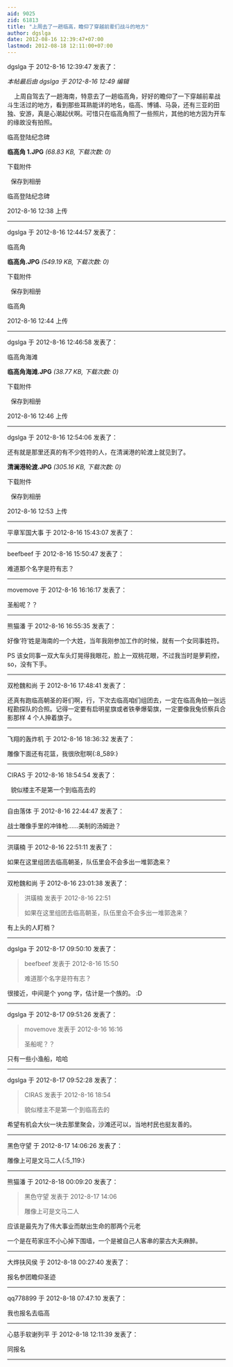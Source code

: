 ```yaml
---
aid: 9025
zid: 61813
title: "上周去了一趟临高，瞻仰了穿越前辈们战斗的地方"
author: dgslga
date: 2012-08-16 12:39:47+07:00
lastmod: 2012-08-18 12:11:00+07:00
---
```


dgslga 于 2012-8-16 12:39:47 发表了：

_本帖最后由 dgslga 于 2012-8-16 12:49 编辑_

&nbsp; &nbsp; 上周自驾去了一趟海南，特意去了一趟临高角，好好的瞻仰了一下穿越前辈战斗生活过的地方，看到那些耳熟能详的地名，临高、博铺、马袅，还有三亚的田独、安游，真是心潮起伏啊。可惜只在临高角照了一些照片，其他的地方因为开车的缘故没有拍照。

临高登陆纪念碑

**临高角 1.JPG** _(68.83 KB, 下载次数: 0)_

下载附件

&nbsp;
保存到相册

临高登陆纪念碑

2012-8-16 12:38 上传

---

dgslga 于 2012-8-16 12:44:57 发表了：

临高角

**临高角.JPG** _(549.19 KB, 下载次数: 0)_

下载附件

&nbsp;
保存到相册

临高角

2012-8-16 12:44 上传

---

dgslga 于 2012-8-16 12:46:58 发表了：

临高角海滩

**临高角海滩.JPG** _(38.77 KB, 下载次数: 0)_

下载附件

&nbsp;
保存到相册

2012-8-16 12:46 上传

---

dgslga 于 2012-8-16 12:54:06 发表了：

还有就是那里还真的有不少姓符的人，在清澜港的轮渡上就见到了。

**清澜港轮渡.JPG** _(305.16 KB, 下载次数: 0)_

下载附件

&nbsp;
保存到相册

2012-8-16 12:53 上传

---

平章军国大事 于 2012-8-16 15:43:07 发表了：

---

beefbeef 于 2012-8-16 15:50:47 发表了：

难道那个名字是符有志？

---

movemove 于 2012-8-16 16:16:17 发表了：

圣船呢？？

---

熊猫潘 于 2012-8-16 16:55:35 发表了：

好像‘符’姓是海南的一个大姓，当年我刚参加工作的时候，就有一个女同事姓符。

PS 该女同事一双大车头灯晃得我眼花，脸上一双桃花眼，不过我当时是萝莉控，so，没有下手。

---

双枪魏和尚 于 2012-8-16 17:48:41 发表了：

还真有跑临高朝圣的哥们啊，行，下次去临高咱们组团去，一定在临高角拍一张远程勘探队的合照。记得一定要有启明星旗或者铁拳爆菊旗，一定要像我兔侦察兵合影那样 4 个人抻着旗子。

---

飞翔的轰炸机 于 2012-8-16 18:36:32 发表了：

雕像下面还有花篮，我很欣慰啊{:8_589:}

---

CIRAS 于 2012-8-16 18:54:54 发表了：

&nbsp;&nbsp;貌似楼主不是第一个到临高去的

---

自由落体 于 2012-8-16 22:44:47 发表了：

战士雕像手里的冲锋枪……美制的汤姆逊？

---

洪璜楠 于 2012-8-16 22:51:11 发表了：

如果在这里组团去临高朝圣，队伍里会不会多出一堆郭逸来？

---

双枪魏和尚 于 2012-8-16 23:01:38 发表了：

> 洪璜楠 发表于 2012-8-16 22:51
>
> 如果在这里组团去临高朝圣，队伍里会不会多出一堆郭逸来？

有上头的人盯梢？

---

dgslga 于 2012-8-17 09:50:10 发表了：

> beefbeef 发表于 2012-8-16 15:50
>
> 难道那个名字是符有志？

很接近，中间是个 yong 字，估计是一个族的。
:D

---

dgslga 于 2012-8-17 09:51:26 发表了：

> movemove 发表于 2012-8-16 16:16
>
> 圣船呢？？

只有一些小渔船，哈哈

---

dgslga 于 2012-8-17 09:52:28 发表了：

> CIRAS 发表于 2012-8-16 18:54
>
> 貌似楼主不是第一个到临高去的

希望有机会大伙一块去那里聚会，沙滩还可以，当地村民也挺友善的。

---

黑色守望 于 2012-8-17 14:06:26 发表了：

雕像上可是文马二人{:5_119:}

---

熊猫潘 于 2012-8-18 00:09:20 发表了：

> 黑色守望 发表于 2012-8-17 14:06
>
> 雕像上可是文马二人

应该是最先为了伟大事业而献出生命的那两个元老

一个是在苟家庄不小心掉下围墙，一个是被自己人客串的蒙古大夫麻醉。

---

大烨扶风侯 于 2012-8-18 00:27:40 发表了：

报名参团瞻仰圣迹

---

qq778899 于 2012-8-18 07:47:10 发表了：

我也报名去临高

---

心慈手软谢列平 于 2012-8-18 12:11:39 发表了：

同报名

---
